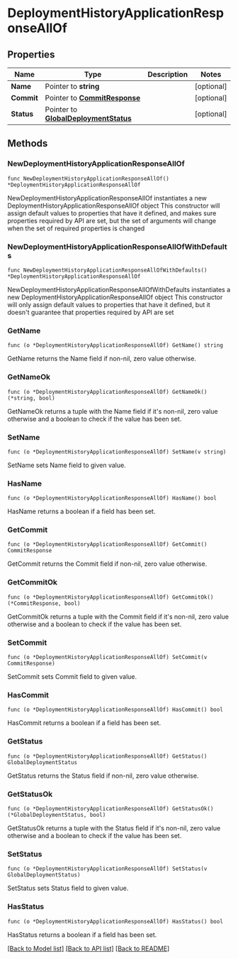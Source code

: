 # DeploymentHistoryApplicationResponseAllOf

## Properties

Name | Type | Description | Notes
------------ | ------------- | ------------- | -------------
**Name** | Pointer to **string** |  | [optional] 
**Commit** | Pointer to [**CommitResponse**](CommitResponse.md) |  | [optional] 
**Status** | Pointer to [**GlobalDeploymentStatus**](GlobalDeploymentStatus.md) |  | [optional] 

## Methods

### NewDeploymentHistoryApplicationResponseAllOf

`func NewDeploymentHistoryApplicationResponseAllOf() *DeploymentHistoryApplicationResponseAllOf`

NewDeploymentHistoryApplicationResponseAllOf instantiates a new DeploymentHistoryApplicationResponseAllOf object
This constructor will assign default values to properties that have it defined,
and makes sure properties required by API are set, but the set of arguments
will change when the set of required properties is changed

### NewDeploymentHistoryApplicationResponseAllOfWithDefaults

`func NewDeploymentHistoryApplicationResponseAllOfWithDefaults() *DeploymentHistoryApplicationResponseAllOf`

NewDeploymentHistoryApplicationResponseAllOfWithDefaults instantiates a new DeploymentHistoryApplicationResponseAllOf object
This constructor will only assign default values to properties that have it defined,
but it doesn't guarantee that properties required by API are set

### GetName

`func (o *DeploymentHistoryApplicationResponseAllOf) GetName() string`

GetName returns the Name field if non-nil, zero value otherwise.

### GetNameOk

`func (o *DeploymentHistoryApplicationResponseAllOf) GetNameOk() (*string, bool)`

GetNameOk returns a tuple with the Name field if it's non-nil, zero value otherwise
and a boolean to check if the value has been set.

### SetName

`func (o *DeploymentHistoryApplicationResponseAllOf) SetName(v string)`

SetName sets Name field to given value.

### HasName

`func (o *DeploymentHistoryApplicationResponseAllOf) HasName() bool`

HasName returns a boolean if a field has been set.

### GetCommit

`func (o *DeploymentHistoryApplicationResponseAllOf) GetCommit() CommitResponse`

GetCommit returns the Commit field if non-nil, zero value otherwise.

### GetCommitOk

`func (o *DeploymentHistoryApplicationResponseAllOf) GetCommitOk() (*CommitResponse, bool)`

GetCommitOk returns a tuple with the Commit field if it's non-nil, zero value otherwise
and a boolean to check if the value has been set.

### SetCommit

`func (o *DeploymentHistoryApplicationResponseAllOf) SetCommit(v CommitResponse)`

SetCommit sets Commit field to given value.

### HasCommit

`func (o *DeploymentHistoryApplicationResponseAllOf) HasCommit() bool`

HasCommit returns a boolean if a field has been set.

### GetStatus

`func (o *DeploymentHistoryApplicationResponseAllOf) GetStatus() GlobalDeploymentStatus`

GetStatus returns the Status field if non-nil, zero value otherwise.

### GetStatusOk

`func (o *DeploymentHistoryApplicationResponseAllOf) GetStatusOk() (*GlobalDeploymentStatus, bool)`

GetStatusOk returns a tuple with the Status field if it's non-nil, zero value otherwise
and a boolean to check if the value has been set.

### SetStatus

`func (o *DeploymentHistoryApplicationResponseAllOf) SetStatus(v GlobalDeploymentStatus)`

SetStatus sets Status field to given value.

### HasStatus

`func (o *DeploymentHistoryApplicationResponseAllOf) HasStatus() bool`

HasStatus returns a boolean if a field has been set.


[[Back to Model list]](../README.md#documentation-for-models) [[Back to API list]](../README.md#documentation-for-api-endpoints) [[Back to README]](../README.md)


